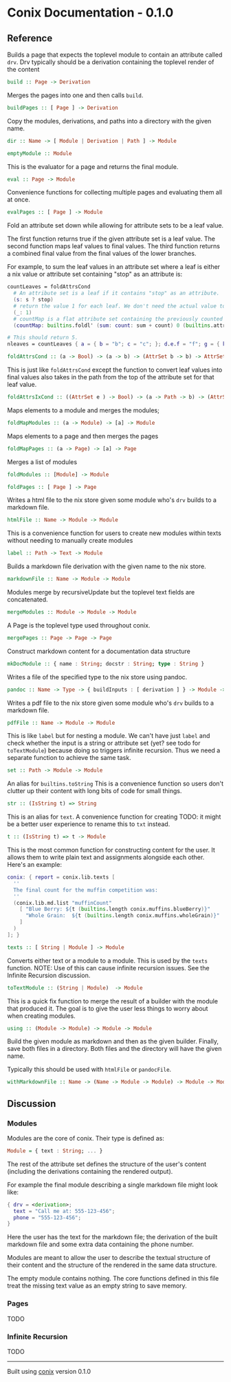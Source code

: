 # Conix Documentation - 0.1.0

## Reference
Builds a page that expects the toplevel module to contain an attribute called `drv`.
Drv typically should be a derivation containing the toplevel render of the content


```haskell
build :: Page -> Derivation
```
Merges the pages into one and then calls `build`.


```haskell
buildPages :: [ Page ] -> Derivation
```
Copy the modules, derivations, and paths into a directory with the given name.


```haskell
dir :: Name -> [ Module | Derivation | Path ] -> Module
```


```haskell
emptyModule :: Module
```
This is the evaluator for a page and returns the final module.

```haskell
eval :: Page -> Module
```
Convenience functions for collecting multiple pages and evaluating
them all at once.


```haskell
evalPages :: [ Page ] -> Module
```
Fold an attribute set down while allowing for attribute sets to be a leaf value. 

The first function returns true if the given attribute set is a leaf value.
The second function maps leaf values to final values.
The third function returns a combined final value from the final values of the lower branches.

For example, to sum the leaf values in an attribute set where a leaf is either a nix value
or attribute set containing "stop" as an attribute is:

```nix
countLeaves = foldAttrsCond 
  # An attribute set is a leaf if it contains "stop" as an attribute.
  (s: s ? stop) 
  # return the value 1 for each leaf. We don't need the actual value to compute the result.
  (_: 1)        
  # countMap is a flat attribute set containing the previously counted branches.
  (countMap: builtins.foldl' (sum: count: sum + count) 0 (builtins.attrValues countMap));

# This should return 5.
nleaves = countLeaves { a = { b = "b"; c = "c"; }; d.e.f = "f"; g = { h = { stop = 2; }; i = 7; }; };
```


```haskell
foldAttrsCond :: (a -> Bool) -> (a -> b) -> (AttrSet b -> b) -> AttrSet a -> b
```
This is just like `foldAttrsCond` except the function to convert leaf
values into final values also takes in the path from the top of the
attribute set for that leaf value.


```haskell
foldAttrsIxCond :: ((AttrSet e ) -> Bool) -> (a -> Path -> b) -> (AttrSet b -> b) -> AttrSet a -> Path -> b
```
Maps elements to a module and merges the modules;


```haskell
foldMapModules :: (a -> Module) -> [a] -> Module
```
Maps elements to a page and then merges the pages

```haskell
foldMapPages :: (a -> Page) -> [a] -> Page
```
Merges a list of modules

```haskell
foldModules :: [Module] -> Module
```


```haskell
foldPages :: [ Page ] -> Page
```
Writes a html file to the nix store given some module who's `drv` builds to a markdown file.


```haskell
htmlFile :: Name -> Module -> Module
```
This is a convenience function for users to create new modules within texts
without needing to manually create modules


```haskell
label :: Path -> Text -> Module
```
Builds a markdown file derivation with the given name to the nix store.


```haskell
markdownFile :: Name -> Module -> Module
```
Modules merge by recursiveUpdate but the toplevel text fields
are concatenated.


```haskell
mergeModules :: Module -> Module -> Module
```
A Page is the toplevel type used throughout conix. 


```haskell
mergePages :: Page -> Page -> Page
```
Construct markdown content for a documentation data structure 


```haskell
mkDocModule :: { name : String; docstr : String; type : String }
```
Writes a file of the specified type to the nix store using pandoc.


```haskell
pandoc :: Name -> Type -> { buildInputs : [ derivation ] } -> Module -> { drv : Derivation }
```
Writes a pdf file to the nix store given some module who's `drv` builds to a markdown file.


```haskell
pdfFile :: Name -> Module -> Module
```
This is like `label` but for nesting a module. We can't have just `label` and check whether the
input is a string or attribute set (yet? see todo for `toTextModule`) because doing so triggers
infinite recursion. Thus we need a separate function to achieve the same task.


```haskell
set :: Path -> Module -> Module
```
An alias for `builtins.toString`
This is a convenience function so users don't clutter up their content
with long bits of code for small things.


```haskell
str :: (IsString t) => String
```
This is an alias for `text`.
A convenience function for creating 
TODO: it might be a better user experience to rename this to `txt` instead.


```haskell
t :: (IsString t) => t -> Module
```
This is the most common function for constructing content for the user.
It allows them to write plain text and assignments alongside each other.
Here's an example:

```nix
conix: { report = conix.lib.texts [
  ''
  The final count for the muffin competition was:
  ''
  (conix.lib.md.list "muffinCount"
    [ "Blue Berry: ${t (builtins.length conix.muffins.blueBerry)}"
      "Whole Grain:  ${t (builtins.length conix.muffins.wholeGrain)}"
    ]
  )
]; }
```


```haskell
texts :: [ String | Module ] -> Module
```
Converts either text or a module to a module. This is used by the `texts`
function.  NOTE: Use of this can cause infinite recursion issues. See the
Infinite Recursion discussion.


```haskell
toTextModule :: (String | Module)  -> Module
```
This is a quick fix function to merge the result of a builder with the 
module that produced it. The goal is to give the user less things to
worry about when creating modules.


```haskell
using :: (Module -> Module) -> Module -> Module
```
Build the given module as markdown and then as the given builder. Finally, save
both files in a directory. Both files and the directory will have the given name.

Typically this should be used with `htmlFile` or `pandocFile`.


```haskell
withMarkdownFile :: Name -> (Name -> Module -> Module) -> Module -> Module
```
## Discussion

### Modules

Modules are the core of conix. Their type is defined as:

```haskell
Module = { text : String; ... }
```

The rest of the attribute set defines the structure of the user's
content (including the derivations containing the rendered output).

For example the final module describing a single markdown file might
look like:

```nix
{ drv = <derivation>; 
  text = "Call me at: 555-123-456"; 
  phone = "555-123-456"; 
}
```

Here the user has the text for the markdown file; the derivation of the
built markdown file and some extra data containing the phone number.

Modules are meant to allow the user to describe the textual structure of
their content and the structure of the rendered in the same data structure.

The empty module contains nothing. The core functions defined in this file
treat the missing text value as an empty string to save memory.


### Pages

TODO

### Infinite Recursion

TODO


---
Built using <a href="https://github.com/theNerd247/conix.git">conix</a> version 0.1.0
